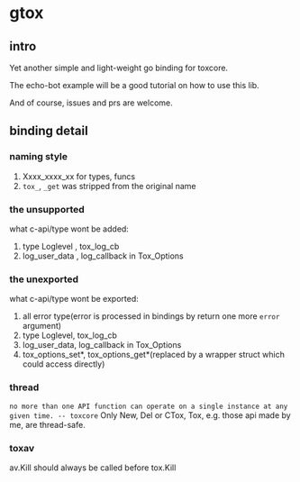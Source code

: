# gtox
## intro
Yet another simple and light-weight go binding for toxcore.

The echo-bot example will be a good tutorial on how to use this lib.

And of course, issues and prs are welcome.


## binding detail
### naming style
1. Xxxx_xxxx_xx for types, funcs
2. `tox_`, `_get` was stripped from the original name

### the unsupported
what c-api/type wont be added:
1. type Loglevel , tox_log_cb
2. log_user_data , log_callback in Tox_Options

### the unexported
what c-api/type wont be exported:
1. all error type(error is processed in bindings by return one more `error` argument)
2. type Loglevel, tox_log_cb
3. log_user_data, log_callback in Tox_Options
4. tox_options_set*, tox_options_get*(replaced by a wrapper struct which could access directly)

### thread
`no more than one API function can operate on a single instance at any given time. -- toxcore`
Only New, Del or CTox, Tox, e.g. those api made by me,  are thread-safe.

### toxav
av.Kill should always be called before tox.Kill
